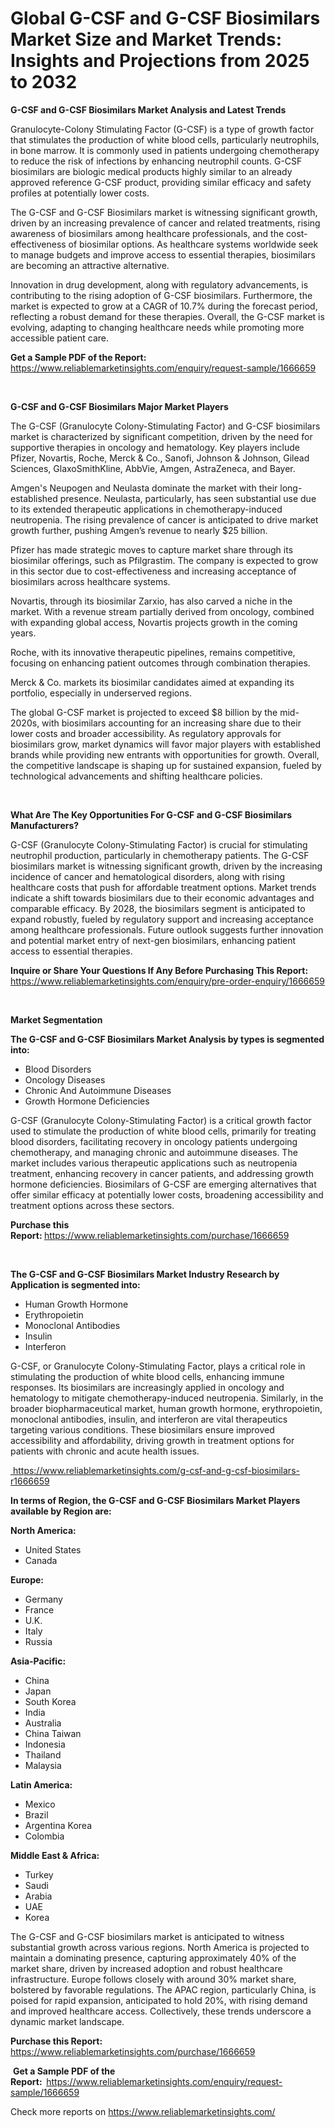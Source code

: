 <p><h1>Global G-CSF and G-CSF Biosimilars Market Size and Market Trends: Insights and Projections from 2025 to 2032</h1></p><p><strong>G-CSF and G-CSF Biosimilars Market Analysis and Latest Trends</strong></p>
<p><p>Granulocyte-Colony Stimulating Factor (G-CSF) is a type of growth factor that stimulates the production of white blood cells, particularly neutrophils, in bone marrow. It is commonly used in patients undergoing chemotherapy to reduce the risk of infections by enhancing neutrophil counts. G-CSF biosimilars are biologic medical products highly similar to an already approved reference G-CSF product, providing similar efficacy and safety profiles at potentially lower costs.</p><p>The G-CSF and G-CSF Biosimilars market is witnessing significant growth, driven by an increasing prevalence of cancer and related treatments, rising awareness of biosimilars among healthcare professionals, and the cost-effectiveness of biosimilar options. As healthcare systems worldwide seek to manage budgets and improve access to essential therapies, biosimilars are becoming an attractive alternative.</p><p>Innovation in drug development, along with regulatory advancements, is contributing to the rising adoption of G-CSF biosimilars. Furthermore, the market is expected to grow at a CAGR of 10.7% during the forecast period, reflecting a robust demand for these therapies. Overall, the G-CSF market is evolving, adapting to changing healthcare needs while promoting more accessible patient care.</p></p>
<p><strong>Get a Sample PDF of the Report:&nbsp;</strong> <a href="https://www.reliablemarketinsights.com/enquiry/request-sample/1666659?utm_campaign=2002&utm_medium=2&utm_source=Github&utm_content=ia&utm_term=09032025&utm_id=g-csf-and-g-csf-biosimilars">https://www.reliablemarketinsights.com/enquiry/request-sample/1666659</a></p>
<p>&nbsp;</p>
<p><strong>G-CSF and G-CSF Biosimilars Major Market Players</strong></p>
<p><p>The G-CSF (Granulocyte Colony-Stimulating Factor) and G-CSF biosimilars market is characterized by significant competition, driven by the need for supportive therapies in oncology and hematology. Key players include Pfizer, Novartis, Roche, Merck & Co., Sanofi, Johnson & Johnson, Gilead Sciences, GlaxoSmithKline, AbbVie, Amgen, AstraZeneca, and Bayer.</p><p>Amgen's Neupogen and Neulasta dominate the market with their long-established presence. Neulasta, particularly, has seen substantial use due to its extended therapeutic applications in chemotherapy-induced neutropenia. The rising prevalence of cancer is anticipated to drive market growth further, pushing Amgen’s revenue to nearly $25 billion.</p><p>Pfizer has made strategic moves to capture market share through its biosimilar offerings, such as Pfilgrastim. The company is expected to grow in this sector due to cost-effectiveness and increasing acceptance of biosimilars across healthcare systems.</p><p>Novartis, through its biosimilar Zarxio, has also carved a niche in the market. With a revenue stream partially derived from oncology, combined with expanding global access, Novartis projects growth in the coming years.</p><p>Roche, with its innovative therapeutic pipelines, remains competitive, focusing on enhancing patient outcomes through combination therapies.</p><p>Merck & Co. markets its biosimilar candidates aimed at expanding its portfolio, especially in underserved regions.</p><p>The global G-CSF market is projected to exceed $8 billion by the mid-2020s, with biosimilars accounting for an increasing share due to their lower costs and broader accessibility. As regulatory approvals for biosimilars grow, market dynamics will favor major players with established brands while providing new entrants with opportunities for growth. Overall, the competitive landscape is shaping up for sustained expansion, fueled by technological advancements and shifting healthcare policies.</p></p>
<p>&nbsp;</p>
<p><strong>What Are The Key Opportunities For G-CSF and G-CSF Biosimilars Manufacturers?</strong></p>
<p><p>G-CSF (Granulocyte Colony-Stimulating Factor) is crucial for stimulating neutrophil production, particularly in chemotherapy patients. The G-CSF biosimilars market is witnessing significant growth, driven by the increasing incidence of cancer and hematological disorders, along with rising healthcare costs that push for affordable treatment options. Market trends indicate a shift towards biosimilars due to their economic advantages and comparable efficacy. By 2028, the biosimilars segment is anticipated to expand robustly, fueled by regulatory support and increasing acceptance among healthcare professionals. Future outlook suggests further innovation and potential market entry of next-gen biosimilars, enhancing patient access to essential therapies.</p></p>
<p><strong>Inquire or Share Your Questions If Any Before Purchasing This Report:</strong> <a href="https://www.reliablemarketinsights.com/enquiry/pre-order-enquiry/1666659?utm_campaign=2002&utm_medium=2&utm_source=Github&utm_content=ia&utm_term=09032025&utm_id=g-csf-and-g-csf-biosimilars">https://www.reliablemarketinsights.com/enquiry/pre-order-enquiry/1666659</a></p>
<p>&nbsp;</p>
<p><strong>Market Segmentation</strong></p>
<p><strong>The G-CSF and G-CSF Biosimilars Market Analysis by types is segmented into:</strong></p>
<p><ul><li>Blood Disorders</li><li>Oncology Diseases</li><li>Chronic And Autoimmune Diseases</li><li>Growth Hormone Deficiencies</li></ul></p>
<p><p>G-CSF (Granulocyte Colony-Stimulating Factor) is a critical growth factor used to stimulate the production of white blood cells, primarily for treating blood disorders, facilitating recovery in oncology patients undergoing chemotherapy, and managing chronic and autoimmune diseases. The market includes various therapeutic applications such as neutropenia treatment, enhancing recovery in cancer patients, and addressing growth hormone deficiencies. Biosimilars of G-CSF are emerging alternatives that offer similar efficacy at potentially lower costs, broadening accessibility and treatment options across these sectors.</p></p>
<p><strong>Purchase this Report:&nbsp;</strong><a href="https://www.reliablemarketinsights.com/purchase/1666659?utm_campaign=2002&utm_medium=2&utm_source=Github&utm_content=ia&utm_term=09032025&utm_id=g-csf-and-g-csf-biosimilars">https://www.reliablemarketinsights.com/purchase/1666659</a></p>
<p>&nbsp;</p>
<p><strong>The G-CSF and G-CSF Biosimilars Market Industry Research by Application is segmented into:</strong></p>
<p><ul><li>Human Growth Hormone</li><li>Erythropoietin</li><li>Monoclonal Antibodies</li><li>Insulin</li><li>Interferon</li></ul></p>
<p><p>G-CSF, or Granulocyte Colony-Stimulating Factor, plays a critical role in stimulating the production of white blood cells, enhancing immune responses. Its biosimilars are increasingly applied in oncology and hematology to mitigate chemotherapy-induced neutropenia. Similarly, in the broader biopharmaceutical market, human growth hormone, erythropoietin, monoclonal antibodies, insulin, and interferon are vital therapeutics targeting various conditions. These biosimilars ensure improved accessibility and affordability, driving growth in treatment options for patients with chronic and acute health issues.</p></p>
<p><a href="https://www.reliablemarketinsights.com/g-csf-and-g-csf-biosimilars-r1666659?utm_campaign=2002&utm_medium=2&utm_source=Github&utm_content=ia&utm_term=09032025&utm_id=g-csf-and-g-csf-biosimilars">&nbsp;https://www.reliablemarketinsights.com/g-csf-and-g-csf-biosimilars-r1666659</a></p>
<p><strong>In terms of Region, the G-CSF and G-CSF Biosimilars Market Players available by Region are:</strong></p>
<p>
    <p> <strong> North America: </strong>
        <ul>
            <li>United States</li>
            <li>Canada</li>
        </ul>
        </p> 
    <p> <strong> Europe: </strong>
        <ul>
            <li>Germany</li>
            <li>France</li>
            <li>U.K.</li>
            <li>Italy</li>
            <li>Russia</li>
        </ul>
        </p> 
    <p> <strong> Asia-Pacific: </strong>
        <ul>
            <li>China</li>
            <li>Japan</li>
            <li>South Korea</li>
            <li>India</li>
            <li>Australia</li>
            <li>China Taiwan</li>
            <li>Indonesia</li>
            <li>Thailand</li>
            <li>Malaysia</li>
        </ul>
        </p> 
    <p> <strong> Latin America: </strong>
        <ul>
            <li>Mexico</li>
            <li>Brazil</li>
            <li>Argentina Korea</li>
            <li>Colombia</li>
        </ul>
        </p> 
    <p> <strong> Middle East & Africa: </strong>
        <ul>
            <li>Turkey</li>
            <li>Saudi</li>
            <li>Arabia</li>
            <li>UAE</li>
            <li>Korea</li>
        </ul>
    </p>
    </p>
<p><p>The G-CSF and G-CSF biosimilars market is anticipated to witness substantial growth across various regions. North America is projected to maintain a dominating presence, capturing approximately 40% of the market share, driven by increased adoption and robust healthcare infrastructure. Europe follows closely with around 30% market share, bolstered by favorable regulations. The APAC region, particularly China, is poised for rapid expansion, anticipated to hold 20%, with rising demand and improved healthcare access. Collectively, these trends underscore a dynamic market landscape.</p></p>
<p><strong>Purchase this Report: </strong><a href="https://www.reliablemarketinsights.com/purchase/1666659?utm_campaign=2002&utm_medium=2&utm_source=Github&utm_content=ia&utm_term=09032025&utm_id=g-csf-and-g-csf-biosimilars">https://www.reliablemarketinsights.com/purchase/1666659</a></p>
<p>&nbsp;<strong>Get a Sample PDF of the Report:&nbsp;&nbsp;</strong><a href="https://www.reliablemarketinsights.com/enquiry/request-sample/1666659?utm_campaign=2002&utm_medium=2&utm_source=Github&utm_content=ia&utm_term=09032025&utm_id=g-csf-and-g-csf-biosimilars">https://www.reliablemarketinsights.com/enquiry/request-sample/1666659</a></p>
<p><strong></strong></p>
<p>Check more reports on <a href="https://www.reliablemarketinsights.com/?utm_campaign=2002&utm_medium=2&utm_source=Github&utm_content=ia&utm_term=09032025&utm_id=g-csf-and-g-csf-biosimilars">https://www.reliablemarketinsights.com/</a></p>